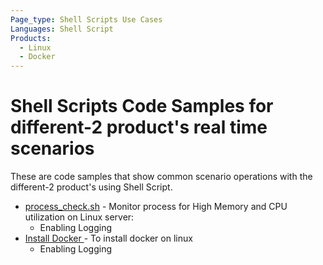 ```yaml
---
Page_type: Shell Scripts Use Cases
Languages: Shell Script
Products:
  - Linux
  - Docker
---
```


# Shell Scripts Code Samples for different-2 product's real time scenarios

These are code samples that show common scenario operations with the different-2 product's using Shell Script. 

- [process_check.sh](https://github.com/yogi0001122/DevOps/blob/master/Ansible/Process-Monitoring-UseCase1/processcheck.sh) - Monitor process for High Memory and CPU utilization on Linux server:
    - Enabling Logging
- [Install Docker ](https://github.com/yogi0001122/DevOps/blob/master/Docker/python-flask-app/install_docker.sh) - To install docker on linux
    - Enabling Logging
